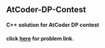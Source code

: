 ## AtCoder-DP-Contest
#### C++ solution for AtCoder DP contest
#### click [here](https://atcoder.jp/contests/dp/tasks) for problem link.
